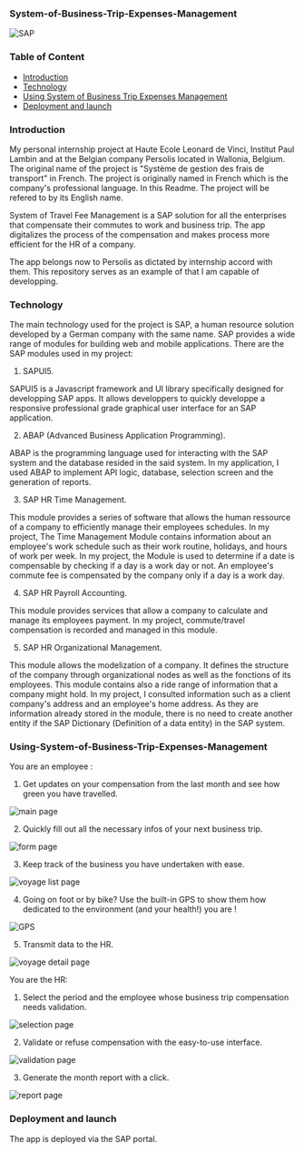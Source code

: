 ### System-of-Business-Trip-Expenses-Management
![SAP](https://logos-download.com/wp-content/uploads/2016/08/SAP_logo.png)

### Table of Content
* [Introduction](#Introduction)
* [Technology](#Technology)
* [Using System of Business Trip Expenses Management](#Using-System-of-Business-Trip-Expenses-Management)
* [Deployment and launch](#Deployment-and-launch)

### Introduction
My personal internship project at Haute Ecole Leonard de Vinci, Institut Paul Lambin and at the Belgian company Persolis located in Wallonia, Belgium. The original name of the project is "Système de gestion des frais de transport" in French. The project is originally named in French which is the company's professional language. In this Readme. The project will be refered to by its English name. 

System of Travel Fee Management is a SAP solution for all the enterprises that compensate their commutes to work and business trip. The app digitalizes the process of the compensation and makes process more efficient for the HR of a company.

The app belongs now to Persolis as dictated by internship accord with them. This repository serves as an example of that I am capable of developping. 

### Technology
The main technology used for the project is SAP, a human resource solution developed by a German company with the same name. SAP provides a wide range of modules for building web and mobile applications. There are the SAP modules used in my project: 

1. SAPUI5.

SAPUI5 is a Javascript framework and UI library specifically designed for developping SAP apps. It allows developpers to quickly developpe a responsive professional grade graphical user interface for an SAP application.

2. ABAP (Advanced Business Application Programming).

ABAP is the programming language used for interacting with the SAP system and the database resided in the said system. In my application, I used ABAP to implement API logic, database, selection screen and the generation of reports. 


3. SAP HR Time Management.

This module provides a series of software that allows the human ressource of a company to efficiently manage their employees schedules. In my project, The Time Management Module contains information about an employee's work schedule such as their work routine, holidays, and hours of work per week. In my project, the Module is used to determine if a date is compensable by checking if a day is a work day or not. An employee's commute fee is compensated by the company only if a day is a work day. 

4. SAP HR Payroll Accounting.

This module provides services that allow a company to calculate and manage its employees payment. In my project, commute/travel compensation is recorded and managed in this module. 

5. SAP HR Organizational Management.

This module allows the modelization of a company. It defines the structure of the company through organizational nodes as well as the fonctions of its employees. This module contains also a ride range of information that a company might hold. In my project, I consulted information such as a client company's address and an employee's home address. As they are information already stored in the module, there is no need to create another entity if the SAP Dictionary (Definition of a data entity) in the SAP system.

### Using-System-of-Business-Trip-Expenses-Management
You are an employee : 
1. Get updates on your compensation from the last month and see how green you have travelled.

![main page](https://i.imgur.com/ep7OV1x.jpg?5) 

2. Quickly fill out all the necessary infos of your next business trip.

![form page](https://i.imgur.com/MahGzdK.jpg)

3. Keep track of the business you have undertaken with ease.

![voyage list page](https://i.imgur.com/z5SPewX.jpg)

4. Going on foot or by bike? Use the built-in GPS to show them how dedicated to the environment (and your health!) you are !

![GPS](https://i.imgur.com/iHgWihc.jpg)

5. Transmit data to the HR.

![voyage detail page](https://i.imgur.com/SDG7afS.jpg?1)

You are the HR: 
1. Select the period and the employee whose business trip compensation needs validation.

![selection page](https://i.imgur.com/olLP9qJ.png)

2. Validate or refuse compensation with the easy-to-use interface.

![validation page](https://i.imgur.com/c4hEQFR.png)

3. Generate the month report with a click.

![report page](https://i.imgur.com/vwOpZre.png)

### Deployment and launch
The app is deployed via the SAP portal. 
